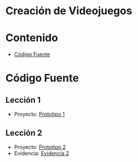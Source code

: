 # Creación de Videojuegos

# Contenido
- [Código Fuente](#Código-Fuente)

# Código Fuente
## Lección 1
- Proyecto: [Prototipo 1](https://github.com/Papatoncio/creacion-videojuegos/blob/4f9278113792f75b158c71b0fb9f5e58232323db/Lecciones/Lecci%C3%B3n%201/Lecci%C3%B3n1.unitypackage)

## Lección 2
- Proyecto: [Prototipo 2](https://github.com/Papatoncio/creacion-videojuegos/blob/4f9278113792f75b158c71b0fb9f5e58232323db/Lecciones/Lecci%C3%B3n%202/Lecci%C3%B3n2.unitypackage)
- Evidencia: [Evidencia 2](https://github.com/Papatoncio/creacion-videojuegos/blob/4f9278113792f75b158c71b0fb9f5e58232323db/Lecciones/Lecci%C3%B3n%202/Capturas%20lecci%C3%B3n%202.docx)
